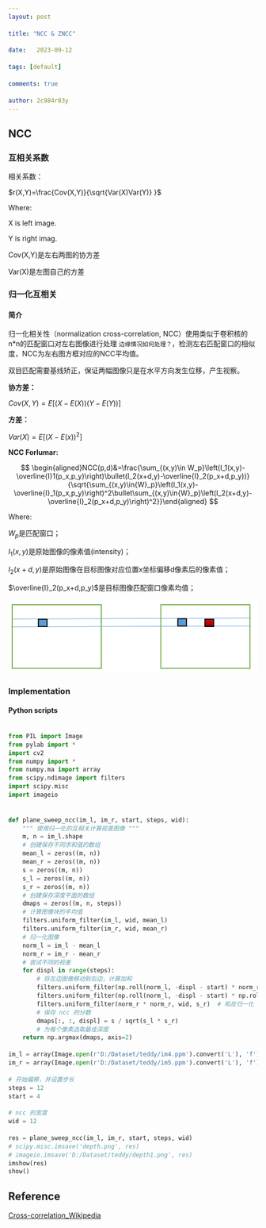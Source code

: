 ```yaml
---
layout: post

title: "NCC & ZNCC"

date:   2023-09-12

tags: [default]

comments: true

author: 2c984r83y
---
```

## NCC

### 互相关系数

相关系数：

$r(X,Y)=\frac{Cov(X,Y)}{\sqrt{Var(X)Var(Y)} }$

Where:

X is left image.

Y is right imag.

Cov(X,Y)是左右两图的协方差

Var(X)是左图自己的方差

### 归一化互相关

#### 简介

归一化相关性（normalization cross-correlation, NCC）使用类似于卷积核的n*n的匹配窗口对左右图像进行处理 `边缘情况如何处理？`，检测左右匹配窗口的相似度，NCC为左右图方框对应的NCC平均值。

双目匹配需要基线矫正，保证两幅图像只是在水平方向发生位移，产生视察。

**协方差：**

$Cov(X,Y)=E[(X-E(X))(Y-E(Y))]$

**方差：**

$Var(X)=E[(X-E(x))^{2} ]$

**NCC Forlumar:**

$$
\begin{aligned}NCC(p,d)&=\frac{\sum_{(x,y)\in W_p}\left(I_1(x,y)-\overline{I}1(p_x,p_y)\right)\bullet(I_2(x+d,y)-\overline{I}_2(p_x+d,p_y))}{\sqrt{\sum_{(x,y)\in{W}_p}\left(I_1(x,y)-\overline{I}_1(p_x,p_y)\right)^2\bullet\sum_{(x,y)\in{W}_p}\left(I_2(x+d,y)-\overline{I}_2(p_x+d,p_y)\right)^2}}\end{aligned}
$$

Where:

$W_p$是匹配窗口；

$I_1(x,y)$是原始图像的像素值(intensity)；

$I_2(x+d,y)$是原始图像在目标图像对应位置x坐标偏移d像素后的像素值；

$\overline{I}_2(p_x+d,p_y)$是目标图像匹配窗口像素均值；

![1694528045454](image/2023-09-12-ZNCC/1694528045454.png "NCC计算示意图")

### Implementation

#### Python scripts

```python

from PIL import Image
from pylab import *
import cv2
from numpy import *
from numpy.ma import array
from scipy.ndimage import filters
import scipy.misc
import imageio
 
 
def plane_sweep_ncc(im_l, im_r, start, steps, wid):
    """ 使用归一化的互相关计算视差图像 """
    m, n = im_l.shape
    # 创建保存不同求和值的数组
    mean_l = zeros((m, n))
    mean_r = zeros((m, n))
    s = zeros((m, n))
    s_l = zeros((m, n))
    s_r = zeros((m, n))
    # 创建保存深度平面的数组
    dmaps = zeros((m, n, steps))
    # 计算图像块的平均值
    filters.uniform_filter(im_l, wid, mean_l)
    filters.uniform_filter(im_r, wid, mean_r)
    # 归一化图像
    norm_l = im_l - mean_l
    norm_r = im_r - mean_r
    # 尝试不同的视差
    for displ in range(steps):
        # 将左边图像移动到右边，计算加和
        filters.uniform_filter(np.roll(norm_l, -displ - start) * norm_r, wid, s)  # 和归一化
        filters.uniform_filter(np.roll(norm_l, -displ - start) * np.roll(norm_l, -displ - start), wid, s_l)
        filters.uniform_filter(norm_r * norm_r, wid, s_r)  # 和反归一化
        # 保存 ncc 的分数
        dmaps[:, :, displ] = s / sqrt(s_l * s_r)
        # 为每个像素选取最佳深度
    return np.argmax(dmaps, axis=2)

im_l = array(Image.open(r'D:/Dataset/teddy/im4.ppm').convert('L'), 'f')
im_r = array(Image.open(r'D:/Dataset/teddy/im5.ppm').convert('L'), 'f')

# 开始偏移，并设置步长
steps = 12
start = 4

# ncc 的宽度
wid = 12
 
res = plane_sweep_ncc(im_l, im_r, start, steps, wid)
# scipy.misc.imsave('depth.png', res)
# imageio.imsave('D:/Dataset/teddy/depth1.png', res)
imshow(res)
show()
```

## Reference

[Cross-correlation_Wikipedia](https://en.wikipedia.org/wiki/Cross-correlation)
